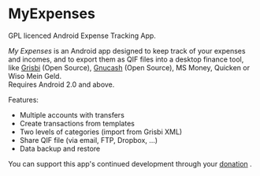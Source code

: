MyExpenses
==========

GPL licenced Android Expense Tracking App.

*My Expenses* is an Android app designed to keep
  track of your expenses and incomes, and to export them as QIF files into a desktop
  finance tool, like <a href="http://www.grisbi.org">Grisbi</a> (Open Source), <a
  href="http://www.gnucash.org">Gnucash</a> (Open Source), MS Money, Quicken or Wiso Mein Geld.<br />
  Requires Android 2.0 and above.

Features:
- Multiple accounts with transfers
- Create transactions from templates
- Two levels of categories (import from Grisbi XML)
- Share QIF file (via email, FTP, Dropbox, ...)
- Data backup and restore

You can support this app's continued development through your <a href="http://myexpenses.totschnig.org/#donate">donation</a> .

